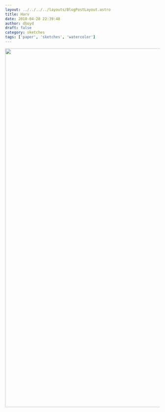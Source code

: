 ```yaml
---
layout: ../../../../layouts/BlogPostLayout.astro
title: Harv
date: 2010-04-28 22:39:48
author: dboyd
draft: false
category: sketches
tags: ['paper', 'sketches', 'watercolor']
---
```

<img
    srcset="https://img.selfiespirits.com/images/2010/04/harvey_720.avif 720w, https://img.selfiespirits.com/images/2010/04/harvey_480.avif 480w"
    sizes="(max-width: 720px) 100vw, (max-width: 480px) 100vw"
    src="https://img.selfiespirits.com/images/2010/04/harvey.jpg"
    alt=""
    style="width: auto; height: clamp(0px, 95vh, 1169px);"
/>

